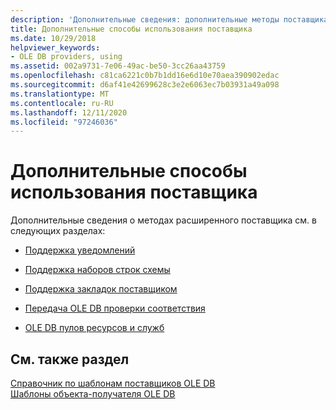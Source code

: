```yaml
---
description: 'Дополнительные сведения: дополнительные методы поставщика'
title: Дополнительные способы использования поставщика
ms.date: 10/29/2018
helpviewer_keywords:
- OLE DB providers, using
ms.assetid: 002a9731-7e06-49ac-be50-3cc26aa43759
ms.openlocfilehash: c81ca6221c0b7b1dd16e6d10e70aea390902edac
ms.sourcegitcommit: d6af41e42699628c3e2e6063ec7b03931a49a098
ms.translationtype: MT
ms.contentlocale: ru-RU
ms.lasthandoff: 12/11/2020
ms.locfileid: "97246036"
---
```

# <a name="advanced-provider-techniques"></a>Дополнительные способы использования поставщика

Дополнительные сведения о методах расширенного поставщика см. в следующих разделах:

- [Поддержка уведомлений](../../data/oledb/supporting-notifications.md)

- [Поддержка наборов строк схемы](../../data/oledb/supporting-schema-rowsets.md)

- [Поддержка закладок поставщиком](../../data/oledb/provider-support-for-bookmarks.md)

- [Передача OLE DB проверки соответствия](../../data/oledb/passing-ole-db-conformance-tests.md)

- [OLE DB пулов ресурсов и служб](../../data/oledb/ole-db-resource-pooling-and-services.md)

## <a name="see-also"></a>См. также раздел

[Справочник по шаблонам поставщиков OLE DB](../../data/oledb/ole-db-provider-templates-reference.md)<br/>
[Шаблоны объекта-получателя OLE DB](../../data/oledb/ole-db-consumer-templates-cpp.md)
